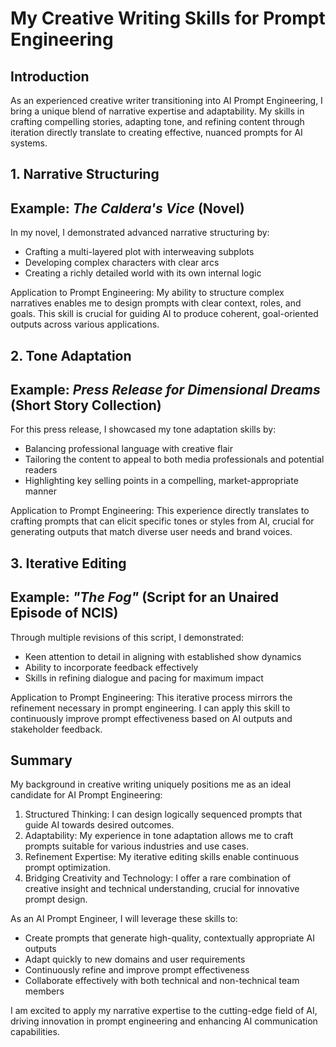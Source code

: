 # **My Creative Writing Skills for Prompt Engineering**

## Introduction

As an experienced creative writer transitioning into AI Prompt Engineering, I bring a unique blend of narrative expertise and adaptability. My skills in crafting compelling stories, adapting tone, and refining content through iteration directly translate to creating effective, nuanced prompts for AI systems.

## 1\. Narrative Structuring

## **Example: *The Caldera's Vice* (Novel)**

In my novel, I demonstrated advanced narrative structuring by:

* Crafting a multi-layered plot with interweaving subplots  
* Developing complex characters with clear arcs  
* Creating a richly detailed world with its own internal logic

Application to Prompt Engineering: My ability to structure complex narratives enables me to design prompts with clear context, roles, and goals. This skill is crucial for guiding AI to produce coherent, goal-oriented outputs across various applications.

## 2\. Tone Adaptation

## **Example: *Press Release for Dimensional Dreams* (Short Story Collection)**

For this press release, I showcased my tone adaptation skills by:

* Balancing professional language with creative flair  
* Tailoring the content to appeal to both media professionals and potential readers  
* Highlighting key selling points in a compelling, market-appropriate manner

Application to Prompt Engineering: This experience directly translates to crafting prompts that can elicit specific tones or styles from AI, crucial for generating outputs that match diverse user needs and brand voices.

## 3\. Iterative Editing

## **Example: *"The Fog"* (Script for an Unaired Episode of NCIS)**

Through multiple revisions of this script, I demonstrated:

* Keen attention to detail in aligning with established show dynamics  
* Ability to incorporate feedback effectively  
* Skills in refining dialogue and pacing for maximum impact

Application to Prompt Engineering: This iterative process mirrors the refinement necessary in prompt engineering. I can apply this skill to continuously improve prompt effectiveness based on AI outputs and stakeholder feedback.

## Summary

My background in creative writing uniquely positions me as an ideal candidate for AI Prompt Engineering:

1. Structured Thinking: I can design logically sequenced prompts that guide AI towards desired outcomes.  
2. Adaptability: My experience in tone adaptation allows me to craft prompts suitable for various industries and use cases.  
3. Refinement Expertise: My iterative editing skills enable continuous prompt optimization.  
4. Bridging Creativity and Technology: I offer a rare combination of creative insight and technical understanding, crucial for innovative prompt design.

As an AI Prompt Engineer, I will leverage these skills to:

* Create prompts that generate high-quality, contextually appropriate AI outputs  
* Adapt quickly to new domains and user requirements  
* Continuously refine and improve prompt effectiveness  
* Collaborate effectively with both technical and non-technical team members

I am excited to apply my narrative expertise to the cutting-edge field of AI, driving innovation in prompt engineering and enhancing AI communication capabilities.  
